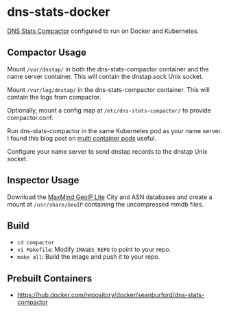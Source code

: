 # dns-stats-docker

[DNS Stats Compactor](https://github.com/dns-stats/compactor) configured to run on
Docker and Kubernetes.

## Compactor Usage

Mount `/var/dnstap/` in both the dns-stats-compactor container and the name server
container.  This will contain the dnstap.sock Unix socket.

Mount `/var/log/dnstap/` in the dns-stats-compactor container.  This will contain
the logs from compactor.

Optionally, mount a config map at `/etc/dns-stats-compactor/` to provide compactor.conf.

Run dns-stats-compactor in the same Kubernetes pod as your name server.
I found this blog post on [multi container pods](https://www.mirantis.com/blog/multi-container-pods-and-container-communication-in-kubernetes/)
useful.

Configure your name server to send dnstap records to the dnstap Unix socket.

## Inspector Usage

Download the [MaxMind GeoIP Lite](https://dev.maxmind.com/geoip/geolite2-free-geolocation-data?lang=en)
City and ASN databases and create a mount at `/usr/share/GeoIP` containing
the uncompressed mmdb files.

## Build

*  `cd compactor`
*  `vi Makefile`: Modify `IMAGES_REPO` to point to your repo.
*  `make all`: Build the image and push it to your repo.

## Prebuilt Containers

*  https://hub.docker.com/repository/docker/seanburford/dns-stats-compactor
